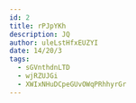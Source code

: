 ```yaml
---
id: 2
title: rPJpYKh
description: JQ
author: uleLstHfxEUZYI
date: 14/20/3
tags:
  - sGVnthdnLTD
  - wjRZUJGi
  - XWIxNHuDCpeGUvOWqPRhhyrGr
---
```


